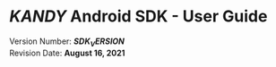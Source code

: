 # $KANDY$ Android SDK - User Guide
Version Number: **$SDK_VERSION$**
<br>
Revision Date: **August 16, 2021**
